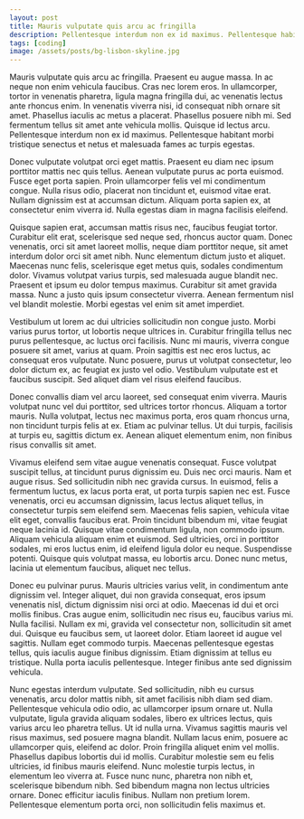 ```yaml
---
layout: post
title: Mauris vulputate quis arcu ac fringilla
description: Pellentesque interdum non ex id maximus. Pellentesque habitant morbi tristique senectus et netus et malesuada fames ac turpis egestas
tags: [coding]
image: /assets/posts/bg-lisbon-skyline.jpg
---
```


Mauris vulputate quis arcu ac fringilla. Praesent eu augue massa. In ac neque non enim vehicula faucibus. Cras nec lorem eros. In ullamcorper, tortor in venenatis pharetra, ligula magna fringilla dui, ac venenatis lectus ante rhoncus enim. In venenatis viverra nisi, id consequat nibh ornare sit amet. Phasellus iaculis ac metus a placerat. Phasellus posuere nibh mi. Sed fermentum tellus sit amet ante vehicula mollis. Quisque id lectus arcu. Pellentesque interdum non ex id maximus. Pellentesque habitant morbi tristique senectus et netus et malesuada fames ac turpis egestas.

Donec vulputate volutpat orci eget mattis. Praesent eu diam nec ipsum porttitor mattis nec quis tellus. Aenean vulputate purus ac porta euismod. Fusce eget porta sapien. Proin ullamcorper felis vel mi condimentum congue. Nulla risus odio, placerat non tincidunt et, euismod vitae erat. Nullam dignissim est at accumsan dictum. Aliquam porta sapien ex, at consectetur enim viverra id. Nulla egestas diam in magna facilisis eleifend.

Quisque sapien erat, accumsan mattis risus nec, faucibus feugiat tortor. Curabitur elit erat, scelerisque sed neque sed, rhoncus auctor quam. Donec venenatis, orci sit amet laoreet mollis, neque diam porttitor neque, sit amet interdum dolor orci sit amet nibh. Nunc elementum dictum justo et aliquet. Maecenas nunc felis, scelerisque eget metus quis, sodales condimentum dolor. Vivamus volutpat varius turpis, sed malesuada augue blandit nec. Praesent et ipsum eu dolor tempus maximus. Curabitur sit amet gravida massa. Nunc a justo quis ipsum consectetur viverra. Aenean fermentum nisl vel blandit molestie. Morbi egestas vel enim sit amet imperdiet.

Vestibulum ut lorem ac dui ultricies sollicitudin non congue justo. Morbi varius purus tortor, ut lobortis neque ultrices in. Curabitur fringilla tellus nec purus pellentesque, ac luctus orci facilisis. Nunc mi mauris, viverra congue posuere sit amet, varius at quam. Proin sagittis est nec eros luctus, ac consequat eros vulputate. Nunc posuere, purus ut volutpat consectetur, leo dolor dictum ex, ac feugiat ex justo vel odio. Vestibulum vulputate est et faucibus suscipit. Sed aliquet diam vel risus eleifend faucibus.

Donec convallis diam vel arcu laoreet, sed consequat enim viverra. Mauris volutpat nunc vel dui porttitor, sed ultrices tortor rhoncus. Aliquam a tortor mauris. Nulla volutpat, lectus nec maximus porta, eros quam rhoncus urna, non tincidunt turpis felis at ex. Etiam ac pulvinar tellus. Ut dui turpis, facilisis at turpis eu, sagittis dictum ex. Aenean aliquet elementum enim, non finibus risus convallis sit amet.

Vivamus eleifend sem vitae augue venenatis consequat. Fusce volutpat suscipit tellus, at tincidunt purus dignissim eu. Duis nec orci mauris. Nam et augue risus. Sed sollicitudin nibh nec gravida cursus. In euismod, felis a fermentum luctus, ex lacus porta erat, ut porta turpis sapien nec est. Fusce venenatis, orci eu accumsan dignissim, lacus lectus aliquet tellus, in consectetur turpis sem eleifend sem. Maecenas felis sapien, vehicula vitae elit eget, convallis faucibus erat. Proin tincidunt bibendum mi, vitae feugiat neque lacinia id. Quisque vitae condimentum ligula, non commodo ipsum. Aliquam vehicula aliquam enim et euismod. Sed ultricies, orci in porttitor sodales, mi eros luctus enim, id eleifend ligula dolor eu neque. Suspendisse potenti. Quisque quis volutpat massa, eu lobortis arcu. Donec nunc metus, lacinia ut elementum faucibus, aliquet nec tellus.

Donec eu pulvinar purus. Mauris ultricies varius velit, in condimentum ante dignissim vel. Integer aliquet, dui non gravida consequat, eros ipsum venenatis nisl, dictum dignissim nisi orci at odio. Maecenas id dui et orci mollis finibus. Cras augue enim, sollicitudin nec risus eu, faucibus varius mi. Nulla facilisi. Nullam ex mi, gravida vel consectetur non, sollicitudin sit amet dui. Quisque eu faucibus sem, ut laoreet dolor. Etiam laoreet id augue vel sagittis. Nullam eget commodo turpis. Maecenas pellentesque egestas tellus, quis iaculis augue finibus dignissim. Etiam dignissim at tellus eu tristique. Nulla porta iaculis pellentesque. Integer finibus ante sed dignissim vehicula.

Nunc egestas interdum vulputate. Sed sollicitudin, nibh eu cursus venenatis, arcu dolor mattis nibh, sit amet facilisis nibh diam sed diam. Pellentesque vehicula odio odio, ac ullamcorper ipsum ornare ut. Nulla vulputate, ligula gravida aliquam sodales, libero ex ultrices lectus, quis varius arcu leo pharetra tellus. Ut id nulla urna. Vivamus sagittis mauris vel risus maximus, sed posuere magna blandit. Nullam lacus enim, posuere ac ullamcorper quis, eleifend ac dolor. Proin fringilla aliquet enim vel mollis. Phasellus dapibus lobortis dui id mollis. Curabitur molestie sem eu felis ultricies, id finibus mauris eleifend. Nunc molestie turpis lectus, in elementum leo viverra at. Fusce nunc nunc, pharetra non nibh et, scelerisque bibendum nibh. Sed bibendum magna non lectus ultricies ornare. Donec efficitur iaculis finibus. Nullam non pretium lorem. Pellentesque elementum porta orci, non sollicitudin felis maximus et.